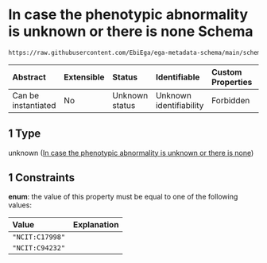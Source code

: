 # In case the phenotypic abnormality is unknown or there is none Schema

```txt
https://raw.githubusercontent.com/EbiEga/ega-metadata-schema/main/schemas/EGA.common-definitions.json#/definitions/phenotypic-abnormality-descriptor/properties/phenotypic_abnormality_curie/anyOf/1
```



| Abstract            | Extensible | Status         | Identifiable            | Custom Properties | Additional Properties | Access Restrictions | Defined In                                                                                           |
| :------------------ | :--------- | :------------- | :---------------------- | :---------------- | :-------------------- | :------------------ | :--------------------------------------------------------------------------------------------------- |
| Can be instantiated | No         | Unknown status | Unknown identifiability | Forbidden         | Allowed               | none                | [EGA.common-definitions.json\*](../../../schemas/EGA.common-definitions.json "open original schema") |

## 1 Type

unknown ([In case the phenotypic abnormality is unknown or there is none](ega-12-definitions-phenotypic-abnormality-properties-compact-uri-curie-of-the-phenotypic-abnormality-anyof-in-case-the-phenotypic-abnormality-is-unknown-or-there-is-none.md))

## 1 Constraints

**enum**: the value of this property must be equal to one of the following values:

| Value           | Explanation |
| :-------------- | :---------- |
| `"NCIT:C17998"` |             |
| `"NCIT:C94232"` |             |
